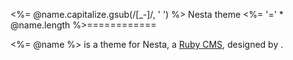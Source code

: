 <%= @name.capitalize.gsub(/[_-]/, ' ') %> Nesta theme
<%= '=' * @name.length %>============

<%= @name %> is a theme for Nesta, a [Ruby CMS](nesta), designed by
<insert your name here>.

[nesta]: http://effectif.com/nesta

